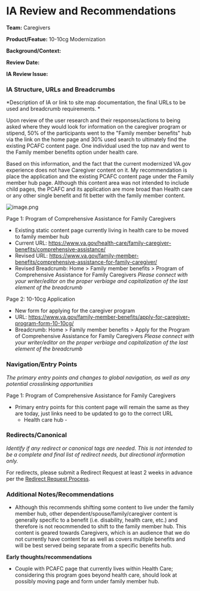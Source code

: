 # IA Review and Recommendations

**Team:** Caregivers

**Product/Featue:** 10-10cg Modernization

**Background/Context:**

**Review Date:** 

**IA Review Issue:** 

### IA Structure, URLs and Breadcrumbs <br>
*Description of IA or link to site map documentation, the final URLs to be used and breadcrumb requirements. *

Upon review of the user research and their responses/actions to being asked where they would look for information on the caregiver program or stipend, 50% of the participants went to the "Family member benefits" hub via the link on the home page and 30% used search to ultimately find the existing PCAFC content page.  One individual used the top nav and went to the Family member benefits option under health care. 

Based on this information, and the fact that the current modernized VA.gov experience does not have Caregiver content on it.  My recommendation is place the application and the existing PCAFC content page under the Family member hub page.  Although this content area was not intended to include child pages, the PCAFC and its application are more broad than Health care or any other single benefit and fit better with the family member content. 

![image.png](https://images.zenhubusercontent.com/59ca6a73b0222d5de4792f1d/a3d3d317-2d8b-49a7-a378-082747d08da9)

Page 1: Program of Comprehensive Assistance for Family Caregivers 
- Existing static content page currently living in health care to be moved to family member hub
- Current URL: https://www.va.gov/health-care/family-caregiver-benefits/comprehensive-assistance/
- Revised URL: https://www.va.gov/family-member-benefits/comprehensive-assistance-for-family-caregiver/
- Revised Breadcrumb:  Home > Family member benefits > Program of Comprehensive Assistance for Family Caregivers
*Please connect with your writer/editor on the proper verbiage and capitalization of the last element of the breadcrumb*

Page 2: 10-10cg Application
- New form for applying for the caregiver program
- URL: https://www.va.gov/family-member-benefits/apply-for-caregiver-program-form-10-10cg/
- Breadcrumb: Home > Family member benefits > Apply for the Program of Comprehensive Assistance for Family Caregivers
*Please connect with your writer/editor on the proper verbiage and capitalization of the last element of the breadcrumb*



### Navigation/Entry Points <br>
*The primary entry points and changes to global navigation, as well as any potential crosslinking opportunities*

Page 1: Program of Comprehensive Assistance for Family Caregivers 
- Primary entry points for this content page will remain the same as they are today, just links need to be updated to go to the correct URL
  - Health care hub - 


### Redirects/Canonical <br>
*Identify if any redirect or canonical tags are needed.  This is not intended to be a complete and final list of redirect needs, but directional information only.*  

For redirects, please submit a Redirect Request at least 2 weeks in advance per the [Redirect Request Process](https://github.com/department-of-veterans-affairs/va.gov-team/blob/master/platform/information-architecture/request-redirect.md).


### Additional Notes/Recommendations
- Although this recommends shifting some content to live under the family member hub, other dependent/spouse/family/caregiver content is generally specific to a benefit (i.e. disability, health care, etc.) and therefore is not reocmmended to shift to the family member hub. This content is geared towards Caregivers, which is an audience that we do not currently have content for as well as covers multiple benefits and will be best served being separate from a specific benefits hub. 



**Early thoughts/recommendations**
- Couple with PCAFC page that currently lives within Health Care; considering this program goes beyond health care, should look at possibly moving page and form under family member hub.
